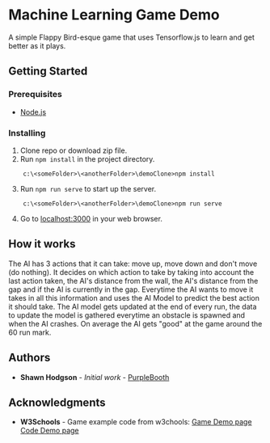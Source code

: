 # Machine Learning Game Demo

A simple Flappy Bird-esque game that uses Tensorflow.js to learn and get better as it plays.

## Getting Started

### Prerequisites

* [Node.js](https://nodejs.org/en/)

### Installing

1. Clone repo or download zip file.
2. Run `npm install` in the project directory.
```
    c:\<someFolder>\<anotherFolder>\demoClone>npm install
```
3. Run `npm run serve` to start up the server.
```
    c:\<someFolder>\<anotherFolder>\demoClone>npm run serve
```
4. Go to [localhost:3000](http://localhost:3000) in your web browser.

## How it works
 
The AI has 3 actions that it can take: move up, move down and don't move (do nothing). It decides on which action to take by taking into account the last action taken, the AI's distance from the wall, the AI's distance from the gap and
if the AI is currently in the gap. Everytime the AI wants to move it takes in all this information and uses the AI Model to predict the best action it should take. The AI model gets updated at the end of every run, the data to update the model is gathered everytime an obstacle is spawned and when the AI crashes. On average the AI gets "good" at the game around the 60 run mark.

## Authors

* **Shawn Hodgson** - *Initial work* - [PurpleBooth](https://github.com/PurpleBooth)

## Acknowledgments

* **W3Schools** - Game example code from w3chools:
    [Game Demo page](https://www.w3schools.com/graphics/game_intro.asp) 
    [Code Demo page](https://www.w3schools.com/graphics/tryit.asp?filename=trygame_default_gravity)

